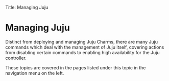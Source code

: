 Title: Managing Juju  


# Managing Juju

Distinct from deploying and managing Juju Charms, there are many Juju commands 
which deal with the management of Juju itself, covering actions from disabling
certain commands to enabling high availability for the Juju controller.

These topics are covered in the pages listed under this topic in the navigation 
menu on the left.

